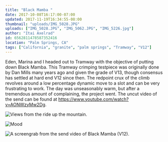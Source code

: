 ```yaml
---
title: "Black Mamba "
date: 2017-10-08T16:17:00-07:00
updated: 2017-11-19T16:34:55-08:00
thumbnail: "uploads/IMG_5028.JPG"
uploads: ["IMG_5028.JPG", "IMG_5062.JPG", "IMG_5226.jpg"]
author: "Itai Axelrad"
id: 6562811478587352416
location: "Palm Springs, CA"
tags: ["California", "granite", "palm springs", "Tramway", "V12"]
---
```


Eden, Marina and I headed out to Tramway with the objective of putting down Black Mamba. This Tramway crimping testpiece was originally done by Dan Mills many years ago and given the grade of V13, though consensus has settled at hard end V12 since then. The redpoint crux of the climb revolves around a low percentage dynamic move to a slot and can be very frustrating to work. The day was unseasonably warm, but after a tremendous amount of complaining, the project went. The uncut video of the send can be found at <https://www.youtube.com/watch?v=AONWzyMw2Dg>.

![Views from the ride up the mountain.](uploads/IMG_5028.JPG)

![Mood](uploads/IMG_5062.JPG)

![A screengrab from the send video of Black Mamba (V12).](uploads/IMG_5226.jpg)
